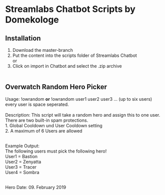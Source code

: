 # Streamlabs Chatbot Scripts by Domekologe

## Installation
1. Download the master-branch
2. Put the content into the scripts folder of Streamlabs Chatbot <br />
or <br />
2. Click on import in Chatbot and select the .zip archive <br /><br />

## Overwatch Random Hero Picker
Usage:	!owrandom **or** !owrandom user1 user2 user3 ... (up to six users) <br />
	every user is space seperated. <br /> <br />
Description:	This script will take a random hero and assign this to one user. <br />
	There are two built-in spam protections. <br />
	1. Global Cooldown und User Cooldown setting <br />
	2. A maximum of 6 Users are allowed <br /><br />
	
	

Example Output: <br />
The following users must pick the following hero! <br />
User1 = Bastion <br />
User2 = Zenyatta <br />
User3 = Tracer <br />
User4 = Sombra <br /><br />

Hero Date: 09. February 2019
